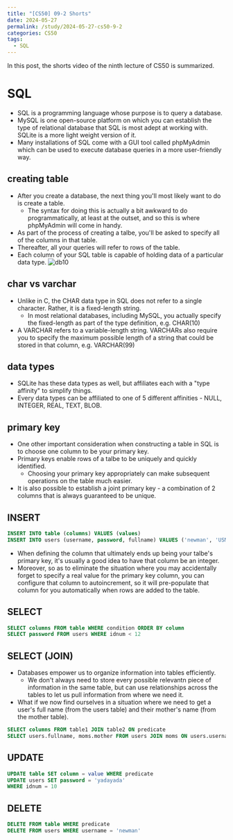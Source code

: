 ```yaml
---
title: "[CS50] 09-2 Shorts"
date: 2024-05-27
permalink: /study/2024-05-27-cs50-9-2
categories: CS50
tags:
  - SQL
---
```


In this post, the shorts video of the ninth lecture of CS50 is summarized.

# SQL
- SQL is a programming language whose purpose is to query a database.
- MySQL is one open-source platform on which you can establish the type of relational database that SQL is most adept at working with. SQLite is a more light weight version of it.
- Many installations of SQL come with a GUI tool called phpMyAdmin which can be used to execute database queries in a more user-friendly way.

## creating table
- After you create a database, the next thing you'll most likely want to do is create a table.
  - The syntax for doing this is actually a bit awkward to do programmatically, at least at the outset, and so this is where phpMyAdmin will come in handy.
- As part of the process of creating a talbe, you'll be asked to specify all of the columns in that table.
- Thereafter, all your queries will refer to rows of the table.
- Each column of your SQL table is capable of holding data of a particular data type.
![db10](..\images\2024-05-27-cs50-9-2\db10.jpg)

## char vs varchar
- Unlike in C, the CHAR data type in SQL does not refer to a single character. Rather, it is a fixed-length string.
  - In most relational databases, including MySQL, you actually specify the fixed-length as part of the type definition, e.g. CHAR(10)
- A VARCHAR refers to a variable-length string.
  VARCHARs also require you to specify the maximum possible length of a string that could be stored in that column, e.g. VARCHAR(99)
  
## data types
- SQLite has these data types as well, but affiliates each with a "type affinity" to simplify things.
- Every data types can be affiliated to one of 5 different affinities - NULL, INTEGER, REAL, TEXT, BLOB.

## primary key
- One other important consideration when constructing a table in SQL is to choose one column to be your primary key.
- Primary keys enable rows of a talbe to be uniquely and quickly identified.
  - Choosing your primary key appropriately can make subsequent operations on the table much easier.
- It is also possible to establish a joint primary key - a combination of 2 columns that is always guaranteed to be unique.

## INSERT
```sql
INSERT INTO table (columns) VALUES (values)
INSERT INTO users (username, password, fullname) VALUES ('newman', 'USMAIL', 'Newman')
```
- When defining the column that ultimately ends up being your talbe's primary key, it's usually a good idea to have that column be an integer.
- Moreover, so as to eliminate the situation where you may accidentally forget to specify a real value for the primary key column, you can configure that column to autoincrement, so it will pre-populate that column for you automatically when rows are added to the table.

## SELECT
```sql
SELECT columns FROM table WHERE condition ORDER BY column
SELECT password FROM users WHERE idnum < 12
```

## SELECT (JOIN)
- Databases empower us to organize information into tables efficiently.
  - We don't always need to store every possible relevantn piece of information in the same table, but can use relationships across the tables to let us pull information from where we need it.
- What if we now find ourselves in a situation where we need to get a user's full name (from the users table) and their mother's  name (from the mother table).
```sql
SELECT columns FROM table1 JOIN table2 ON predicate
SELECT users.fullname, moms.mother FROM users JOIN moms ON users.username = moms.username
```

## UPDATE
```sql
UPDATE table SET column = value WHERE predicate
UPDATE users SET password = 'yadayada'
WHERE idnum = 10
```

## DELETE
```sql
DELETE FROM table WHERE predicate
DELETE FROM users WHERE username = 'newman'
```